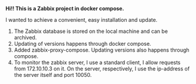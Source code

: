 **Hi!! This is a Zabbix project in docker compose.**

I wanted to achieve a convenient, easy installation and update.

1. The Zabbix database is stored on the local machine and can be archived.
2. Updating of versions happens through docker compose.
3. Added zabbix-proxy-compose. Updating versions also happens through compose.
4. To monitor the zabbix server, I use a standard client, I allow requests from 172.10.10.3 on it.
   On the server, respectively, I use the ip-address of the server itself and port 10050.
